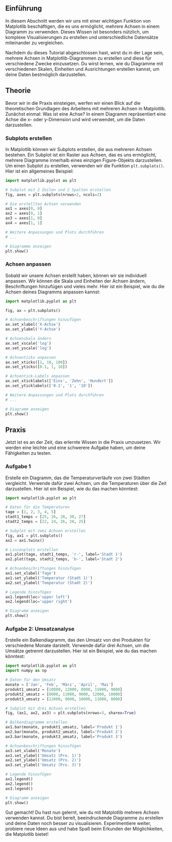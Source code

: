 ## Einführung

In diesem Abschnitt werden wir uns mit einer wichtigen Funktion von Matplotlib beschäftigen, die es uns ermöglicht, mehrere Achsen in einem Diagramm zu verwenden. Dieses Wissen ist besonders nützlich, um komplexe Visualisierungen zu erstellen und unterschiedliche Datensätze miteinander zu vergleichen.

Nachdem du dieses Tutorial abgeschlossen hast, wirst du in der Lage sein, mehrere Achsen in Matplotlib-Diagrammen zu erstellen und diese für verschiedene Zwecke einzusetzen. Du wirst lernen, wie du Diagramme mit verschiedenen Skalen, Einheiten und Ausrichtungen erstellen kannst, um deine Daten bestmöglich darzustellen.

## Theorie

Bevor wir in die Praxis einsteigen, werfen wir einen Blick auf die theoretischen Grundlagen des Arbeitens mit mehreren Achsen in Matplotlib. Zunächst einmal: Was ist eine Achse? In einem Diagramm repräsentiert eine Achse die x- oder y-Dimension und wird verwendet, um die Daten darzustellen.

### Subplots erstellen

In Matplotlib können wir Subplots erstellen, die aus mehreren Achsen bestehen. Ein Subplot ist ein Raster aus Achsen, das es uns ermöglicht, mehrere Diagramme innerhalb eines einzigen Figure-Objekts darzustellen. Um einen Subplot zu erstellen, verwenden wir die Funktion `plt.subplots()`. Hier ist ein allgemeines Beispiel:

```python
import matplotlib.pyplot as plt

# Subplot mit 2 Zeilen und 2 Spalten erstellen
fig, axes = plt.subplots(nrows=2, ncols=2)

# Die erstellten Achsen verwenden
ax1 = axes[0, 0]
ax2 = axes[0, 1]
ax3 = axes[1, 0]
ax4 = axes[1, 1]

# Weitere Anpassungen und Plots durchführen
# ...

# Diagramme anzeigen
plt.show()
```

### Achsen anpassen

Sobald wir unsere Achsen erstellt haben, können wir sie individuell anpassen. Wir können die Skala und Einheiten der Achsen ändern, Beschriftungen hinzufügen und vieles mehr. Hier ist ein Beispiel, wie du die Achsen deines Diagramms anpassen kannst:

```python
import matplotlib.pyplot as plt

fig, ax = plt.subplots()

# Achsenbeschriftungen hinzufügen
ax.set_xlabel('X-Achse')
ax.set_ylabel('Y-Achse')

# Achsenskala ändern
ax.set_xscale('log')
ax.set_yscale('log')

# Achsenticks anpassen
ax.set_xticks([1, 10, 100])
ax.set_yticks([0.1, 1, 10])

# Achsentick-Labels anpassen
ax.set_xticklabels(['Eins', 'Zehn', 'Hundert'])
ax.set_yticklabels(['0.1', '1', '10'])

# Weitere Anpassungen und Plots durchführen
# ...

# Diagramm anzeigen
plt.show()
```

## Praxis

Jetzt ist es an der Zeit, das erlernte Wissen in die Praxis umzusetzen. Wir werden eine leichte und eine schwerere Aufgabe haben, um deine Fähigkeiten zu testen.

### Aufgabe 1

Erstelle ein Diagramm, das die Temperaturverläufe von zwei Städten vergleicht. Verwende dafür zwei Achsen, um die Temperaturen über die Zeit darzustellen. Hier ist ein Beispiel, wie du das machen könntest:

```python
import matplotlib.pyplot as plt

# Daten für die Temperaturen
tage = [1, 2, 3, 4, 5]
stadt1_temps = [25, 26, 28, 30, 27]
stadt2_temps = [22, 24, 26, 28, 25]

# Subplot mit zwei Achsen erstellen
fig, ax1 = plt.subplots()
ax2 = ax1.twinx()

# Linienplots erstellen
ax1.plot(tage, stadt1_temps, 'r-', label='Stadt 1')
ax2.plot(tage, stadt2_temps, 'b-', label='Stadt 2')

# Achsenbeschriftungen hinzufügen
ax1.set_xlabel('Tage')
ax1.set_ylabel('Temperatur (Stadt 1)')
ax2.set_ylabel('Temperatur (Stadt 2)')

# Legende hinzufügen
ax1.legend(loc='upper left')
ax2.legend(loc='upper right')

# Diagramm anzeigen
plt.show()
```

### Aufgabe 2: Umsatzanalyse

Erstelle ein Balkendiagramm, das den Umsatz von drei Produkten für verschiedene Monate darstellt. Verwende dafür drei Achsen, um die Umsätze getrennt darzustellen. Hier ist ein Beispiel, wie du das machen könntest:

```python
import matplotlib.pyplot as plt
import numpy as np

# Daten für den Umsatz
monate = ['Jan', 'Feb', 'März', 'April', 'Mai']
produkt1_umsatz = [10000, 12000, 8000, 15000, 9000]
produkt2_umsatz = [8000, 11000, 9000, 12000, 10000]
produkt3_umsatz = [12000, 9000, 10000, 11000, 8000]

# Subplot mit drei Achsen erstellen
fig, (ax1, ax2, ax3) = plt.subplots(nrows=3, sharex=True)

# Balkendiagramme erstellen
ax1.bar(monate, produkt1_umsatz, label='Produkt 1')
ax2.bar(monate, produkt2_umsatz, label='Produkt 2')
ax3.bar(monate, produkt3_umsatz, label='Produkt 3')

# Achsenbeschriftungen hinzufügen
ax3.set_xlabel('Monate')
ax1.set_ylabel('Umsatz (Pro. 1)')
ax2.set_ylabel('Umsatz (Pro. 2)')
ax3.set_ylabel('Umsatz (Pro. 3)')

# Legende hinzufügen
ax1.legend()
ax2.legend()
ax3.legend()

# Diagramm anzeigen
plt.show()
```

Gut gemacht! Du hast nun gelernt, wie du mit Matplotlib mehrere Achsen verwenden kannst. Du bist bereit, beeindruckende Diagramme zu erstellen und deine Daten noch besser zu visualisieren. Experimentiere weiter, probiere neue Ideen aus und habe Spaß beim Erkunden der Möglichkeiten, die Matplotlib bietet!